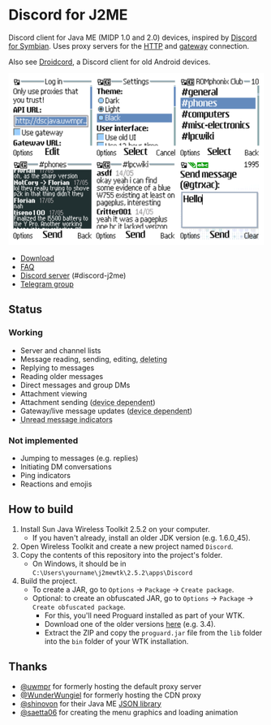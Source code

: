 # Discord for J2ME
Discord client for Java ME (MIDP 1.0 and 2.0) devices, inspired by [Discord for Symbian](https://github.com/uwmpr/discord-symbian-fixed). Uses proxy servers for the [HTTP](/proxy/) and [gateway](https://github.com/gtrxAC/discord-j2me-server) connection.

Also see [Droidcord](https://github.com/leap0x7b/Droidcord), a Discord client for old Android devices.

![Screenshots](img/screenshots.png)

* [Download](https://github.com/gtrxAC/discord-j2me/releases/latest)
* [FAQ](https://github.com/gtrxAC/discord-j2me/wiki/FAQ)
* [Discord server](https://discord.gg/2GKuJjQagp) (#discord-j2me)
* [Telegram group](https://t.me/dscforsymbian)

## Status
### Working
* Server and channel lists
* Message reading, sending, editing, <abbr title="Only your own messages">deleting</abbr>
* Replying to messages
* Reading older messages
* Direct messages and group DMs
* Attachment viewing
* Attachment sending (<abbr title="Requires FileConnection API or HTML browser with file uploading support">device dependent</abbr>)
* Gateway/live message updates (<abbr title="Not supported on MIDP 1.0 and some low-end Samsung devices">device dependent</abbr>)
* <abbr title="Not in sync with official clients">Unread message indicators</abbr>

### Not implemented
* Jumping to messages (e.g. replies)
* Initiating DM conversations
* Ping indicators
* Reactions and emojis

## How to build
1. Install Sun Java Wireless Toolkit 2.5.2 on your computer.
    * If you haven't already, install an older JDK version (e.g. 1.6.0_45).
2. Open Wireless Toolkit and create a new project named `Discord`.
3. Copy the contents of this repository into the project's folder.
    * On Windows, it should be in `C:\Users\yourname\j2mewtk\2.5.2\apps\Discord`
4. Build the project.
    * To create a JAR, go to `Options` -> `Package` -> `Create package`.
    * Optional: to create an obfuscated JAR, go to `Options` -> `Package` -> `Create obfuscated package`.
        * For this, you'll need Proguard installed as part of your WTK.
        * Download one of the older versions [here](https://sourceforge.net/projects/proguard/files/proguard/) (e.g. 3.4).
        * Extract the ZIP and copy the `proguard.jar` file from the `lib` folder into the `bin` folder of your WTK installation.

## Thanks
* [@uwmpr](https://github.com/uwmpr) for formerly hosting the default proxy server
* [@WunderWungiel](https://github.com/WunderWungiel) for formerly hosting the CDN proxy
* [@shinovon](https://github.com/shinovon) for their Java ME [JSON library](https://github.com/shinovon/NNJSON)
* [@saetta06](https://github.com/saetta06) for creating the menu graphics and loading animation